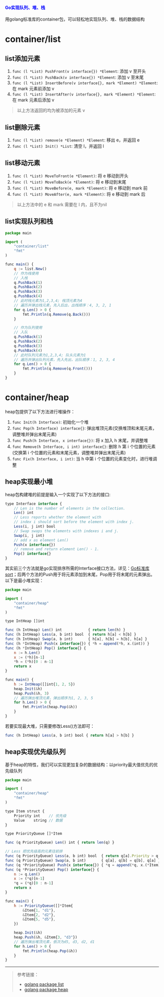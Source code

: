 #### <font color="blue">Go实现队列、堆、栈</font>

用golang标准库的container包，可以轻松地实现队列、堆、栈的数据结构

# container/list

## list添加元素

1. `func (l *List) PushFront(v interface{}) *Element`: 添加 v 至开头
2. `func (l *List) PushBack(v interface{}) *Element`: 添加 v 至末尾
3. `func (l *List) InsertBefore(v interface{}, mark *Element) *Element`: 在 mark 元素前添加 v
4. `func (l *List) InsertAfter(v interface{}, mark *Element) *Element`: 在 mark 元素后添加 v

> 以上方法返回的均为被添加的元素 v

## list删除元素

1. `func (l *List) remove(e *Element) *Element`: 移出 e，并返回 e
2. `func (l *List) Init() *List`: 清空 l，并返回 l

## list移动元素

1. `func (l *List) MoveToFront(e *Element)`: 将 e 移动到开头
2. `func (l *List) MoveToBack(e *Element)`: 将 e 移动到末尾
3. `func (l *List) MoveBefore(e, mark *Element)`: 将 e 移动到 mark 前
4. `func (l *List) MoveAfter(e, mark *Element)`: 将 e 移动到 mark 后

> 以上方法中的 e 和 mark 需要在 l 内，且不为nil

## list实现队列和栈

```js
package main

import (
	"container/list"
	"fmt"
)

func main() {
	q := list.New()
	// 作为栈使用
	// 入栈
	q.PushBack(1)
	q.PushBack(2)
	q.PushBack(3)
	q.PushBack(4)
	// 此时栈元素为1,2,3,4; 栈顶元素为4
	// 遍历并弹出栈元素，先入后出，出栈顺序：4, 3, 2, 1
	for q.Len() > 0 {
		fmt.Println(q.Remove(q.Back()))
	}

	// 作为队列使用
	// 入队
	q.PushBack(1)
	q.PushBack(2)
	q.PushBack(3)
	q.PushBack(4)
	// 此时队列元素为1,2,3,4; 队头元素为1
	// 遍历并弹出队列元素，先入先出，出队顺序：1, 2, 3, 4
	for q.Len() > 0 {
		fmt.Println(q.Remove(q.Front()))
	}
}
```

# container/heap

heap包提供了以下方法进行堆操作：

1. `func Init(h Interface)`: 初始化一个堆
2. `func Pop(h Interface) interface{}`: 弹出堆顶元素(交换堆顶和末尾元素，调整堆并弹出末尾元素)
3. `func Push(h Interface, x interface{})`: 将 x 加入 h 末尾，并调整堆
4. `func Remove(h Interface, i int) interface{}`: 删除 h 第 i 个位置的元素(交换第 i 个位置的元素和末尾元素，调整堆并弹出末尾元素)
5. `func Fix(h Interface, i int)`: 当 h 中第 i 个位置的元素变化时，进行堆调整

## heap实现最小堆

heap包构建堆的前提是输入一个实现了以下方法的接口:

```js
type Interface interface {
    // Len is the number of elements in the collection.
    Len() int
    // Less reports whether the element with
    // index i should sort before the element with index j.
    Less(i, j int) bool
    // Swap swaps the elements with indexes i and j.
    Swap(i, j int)
    // add x as element Len()
    Push(x interface{})
    // remove and return element Len() - 1.
    Pop() interface{}
}
```

其实前三个方法就是go实现排序所需的Interface接口方法，详见：[Go标准库sort](https://golang.org/pkg/sort/#Interface)；后两个方法的Push用于将元素添加到末尾，Pop用于将末尾的元素弹出。以下是最小堆实现：

```js
package main

import (
	"container/heap"
	"fmt"
)

type IntHeap []int

func (h IntHeap) Len() int            { return len(h) }
func (h IntHeap) Less(a, b int) bool  { return h[a] < h[b] }
func (h IntHeap) Swap(a, b int)       { h[a], h[b] = h[b], h[a] }
func (h *IntHeap) Push(x interface{}) { *h = append(*h, x.(int)) }
func (h *IntHeap) Pop() interface{} {
	n := h.Len()
	x := (*h)[n-1]
	*h = (*h)[0 : n-1]
	return x
}

func main() {
	h := IntHeap([]int{1, 2, 5})
	heap.Init(&h)
	heap.Push(&h, 3)
	// 遍历弹出堆顶元素，弹出顺序为1, 2, 3, 5
	for h.Len() > 0 {
		fmt.Println(heap.Pop(&h))
	}
}
```

若要实现最大堆，只需要修改Less()方法即可：

```js
func (h IntHeap) Less(a, b int) bool { return h[a] > h[b] }
```

## heap实现优先级队列

基于heap的特性，我们可以实现更加复杂的数据结构：以priority最大值优先的优先级队列

```js
package main

import (
	"container/heap"
	"fmt"
)

type Item struct {
	Priority int    // 优先级
	Value    string // 数据
}

type PriorityQueue []*Item

func (q PriorityQueue) Len() int { return len(q) }

// Less 把优先级高的元素往前排
func (q PriorityQueue) Less(a, b int) bool  { return q[a].Priority > q[b].Priority }
func (q PriorityQueue) Swap(a, b int)       { q[a], q[b] = q[b], q[a] }
func (q *PriorityQueue) Push(x interface{}) { *q = append(*q, x.(*Item)) }
func (q *PriorityQueue) Pop() interface{} {
	n := q.Len()
	x := (*q)[n-1]
	*q = (*q)[0 : n-1]
	return x
}

func main() {
	h := PriorityQueue([]*Item{
		&Item{1, "d1"},
		&Item{2, "d2"},
		&Item{5, "d5"},
	})

	heap.Init(&h)
	heap.Push(&h, &Item{3, "d3"})
	// 遍历弹出堆顶元素，依次为d5, d3, d2, d1
	for h.Len() > 0 {
		fmt.Println(heap.Pop(&h))
	}
}
```

---

> 参考链接：
> 
> * [golang package list](https://golang.org/pkg/container/list/)
> * [golang package heap](https://golang.org/pkg/container/heap/)
